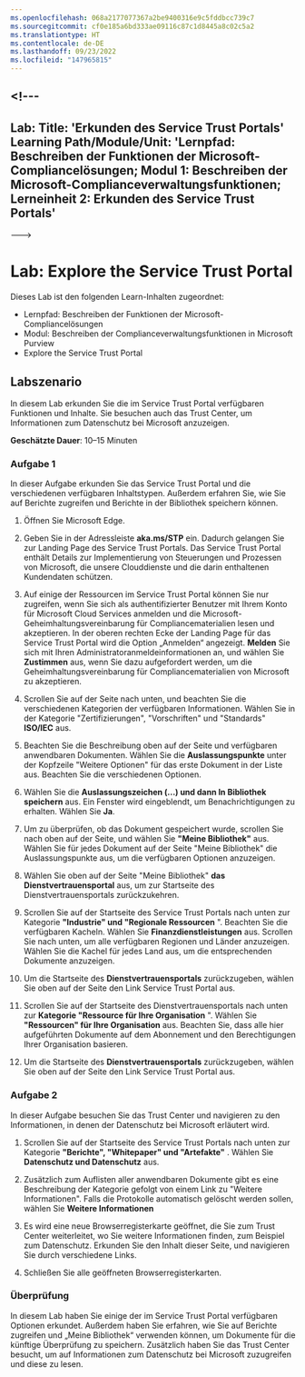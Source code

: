 ```yaml
---
ms.openlocfilehash: 068a2177077367a2be9400316e9c5fddbcc739c7
ms.sourcegitcommit: cf0e185a6bd333ae09116c87c1d8445a8c02c5a2
ms.translationtype: HT
ms.contentlocale: de-DE
ms.lasthandoff: 09/23/2022
ms.locfileid: "147965815"
---
```

<a name="---"></a><!---
---
Lab: Title: 'Erkunden des Service Trust Portals' Learning Path/Module/Unit: 'Lernpfad: Beschreiben der Funktionen der Microsoft-Compliancelösungen; Modul 1: Beschreiben der Microsoft-Complianceverwaltungsfunktionen; Lerneinheit 2: Erkunden des Service Trust Portals'
---
--->

# <a name="lab-explore-the-service-trust-portal"></a>Lab: Explore the Service Trust Portal

Dieses Lab ist den folgenden Learn-Inhalten zugeordnet:

- Lernpfad: Beschreiben der Funktionen der Microsoft-Compliancelösungen
- Modul: Beschreiben der Complianceverwaltungsfunktionen in Microsoft Purview
- Explore the Service Trust Portal

## <a name="lab-scenario"></a>Labszenario

In diesem Lab erkunden Sie die im Service Trust Portal verfügbaren Funktionen und Inhalte. Sie besuchen auch das Trust Center, um Informationen zum Datenschutz bei Microsoft anzuzeigen.

**Geschätzte Dauer**: 10–15 Minuten

### <a name="task-1"></a>Aufgabe 1

In dieser Aufgabe erkunden Sie das Service Trust Portal und die verschiedenen verfügbaren Inhaltstypen. Außerdem erfahren Sie, wie Sie auf Berichte zugreifen und Berichte in der Bibliothek speichern können.

1. Öffnen Sie Microsoft Edge.

1. Geben Sie in der Adressleiste **aka.ms/STP** ein. Dadurch gelangen Sie zur Landing Page des Service Trust Portals. Das Service Trust Portal enthält Details zur Implementierung von Steuerungen und Prozessen von Microsoft, die unsere Clouddienste und die darin enthaltenen Kundendaten schützen.

1. Auf einige der Ressourcen im Service Trust Portal können Sie nur zugreifen, wenn Sie sich als authentifizierter Benutzer mit Ihrem Konto für Microsoft Cloud Services anmelden und die Microsoft-Geheimhaltungsvereinbarung für Compliancematerialien lesen und akzeptieren. In der oberen rechten Ecke der Landing Page für das Service Trust Portal wird die Option „Anmelden“ angezeigt.  **Melden** Sie sich mit Ihren Administratoranmeldeinformationen an, und wählen Sie **Zustimmen** aus, wenn Sie dazu aufgefordert werden, um die Geheimhaltungsvereinbarung für Compliancematerialien von Microsoft zu akzeptieren.

1. Scrollen Sie auf der Seite nach unten, und beachten Sie die verschiedenen Kategorien der verfügbaren Informationen. Wählen Sie in der Kategorie "Zertifizierungen", "Vorschriften" und "Standards" **ISO/IEC** aus.

1. Beachten Sie die Beschreibung oben auf der Seite und verfügbaren anwendbaren Dokumenten.  Wählen Sie die **Auslassungspunkte** unter der Kopfzeile "Weitere Optionen" für das erste Dokument in der Liste aus.  Beachten Sie die verschiedenen Optionen.

1. Wählen Sie die **Auslassungszeichen (...) und dann In Bibliothek speichern** aus.  Ein Fenster wird eingeblendt, um Benachrichtigungen zu erhalten. Wählen Sie **Ja**.

1. Um zu überprüfen, ob das Dokument gespeichert wurde, scrollen Sie nach oben auf der Seite, und wählen Sie **"Meine Bibliothek"** aus.  Wählen Sie für jedes Dokument auf der Seite "Meine Bibliothek" die Auslassungspunkte aus, um die verfügbaren Optionen anzuzeigen.

1. Wählen Sie oben auf der Seite "Meine Bibliothek" **das Dienstvertrauensportal** aus, um zur Startseite des Dienstvertrauensportals zurückzukehren.

1. Scrollen Sie auf der Startseite des Service Trust Portals nach unten zur Kategorie **"Industrie" und "Regionale Ressourcen** ".  Beachten Sie die verfügbaren Kacheln.  Wählen Sie **Finanzdienstleistungen** aus.  Scrollen Sie nach unten, um alle verfügbaren Regionen und Länder anzuzeigen.  Wählen Sie die Kachel für jedes Land aus, um die entsprechenden Dokumente anzuzeigen.

1. Um die Startseite des **Dienstvertrauensportals** zurückzugeben, wählen Sie oben auf der Seite den Link Service Trust Portal aus.

1. Scrollen Sie auf der Startseite des Dienstvertrauensportals nach unten zur **Kategorie "Ressource für Ihre Organisation** ". Wählen Sie **"Ressourcen" für Ihre Organisation** aus.  Beachten Sie, dass alle hier aufgeführten Dokumente auf dem Abonnement und den Berechtigungen Ihrer Organisation basieren.

1. Um die Startseite des **Dienstvertrauensportals** zurückzugeben, wählen Sie oben auf der Seite den Link Service Trust Portal aus.

### <a name="task-2"></a>Aufgabe 2

In dieser Aufgabe besuchen Sie das Trust Center und navigieren zu den Informationen, in denen der Datenschutz bei Microsoft erläutert wird.

1. Scrollen Sie auf der Startseite des Service Trust Portals nach unten zur Kategorie **"Berichte", "Whitepaper" und "Artefakte"** . Wählen Sie **Datenschutz und Datenschutz** aus.  

1. Zusätzlich zum Auflisten aller anwendbaren Dokumente gibt es eine Beschreibung der Kategorie gefolgt von einem Link zu "Weitere Informationen".  Falls die Protokolle automatisch gelöscht werden sollen, wählen Sie **Weitere Informationen**

1. Es wird eine neue Browserregisterkarte geöffnet, die Sie zum Trust Center weiterleitet, wo Sie weitere Informationen finden, zum Beispiel zum Datenschutz. Erkunden Sie den Inhalt dieser Seite, und navigieren Sie durch verschiedene Links.

1. Schließen Sie alle geöffneten Browserregisterkarten.

### <a name="review"></a>Überprüfung

In diesem Lab haben Sie einige der im Service Trust Portal verfügbaren Optionen erkundet. Außerdem haben Sie erfahren, wie Sie auf Berichte zugreifen und „Meine Bibliothek“ verwenden können, um Dokumente für die künftige Überprüfung zu speichern.  Zusätzlich haben Sie das Trust Center besucht, um auf Informationen zum Datenschutz bei Microsoft zuzugreifen und diese zu lesen.
